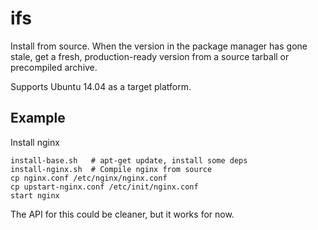 # ifs

Install from source. When the version in the package manager has gone stale, get a fresh, production-ready version from a source tarball or precompiled archive.

Supports Ubuntu 14.04 as a target platform.

## Example

Install nginx

    install-base.sh   # apt-get update, install some deps
    install-nginx.sh  # Compile nginx from source
    cp nginx.conf /etc/nginx/nginx.conf
    cp upstart-nginx.conf /etc/init/nginx.conf
    start nginx

The API for this could be cleaner, but it works for now.
